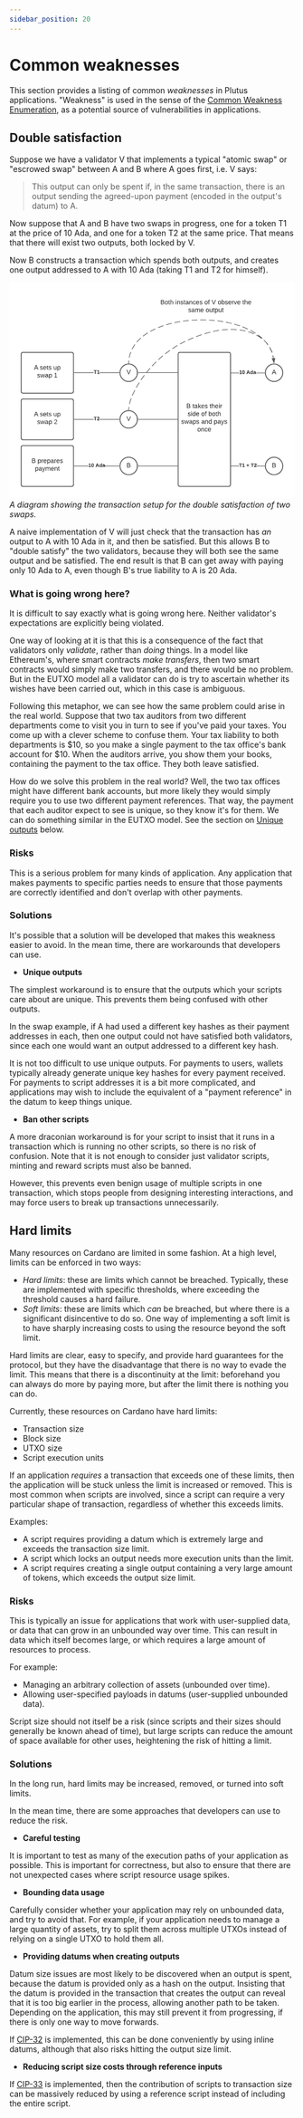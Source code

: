 ```yaml
---
sidebar_position: 20
---
```


# Common weaknesses

This section provides a listing of common *weaknesses* in Plutus applications. "Weakness" is used in the sense of the [Common Weakness Enumeration](https://cwe.mitre.org/), as a potential source of vulnerabilities in applications.

## Double satisfaction

Suppose we have a validator V that implements a typical "atomic swap" or "escrowed swap" between A and B where A goes first, i.e. V says:

> This output can only be spent if, in the same transaction, there is an output sending the agreed-upon payment (encoded in the output's datum) to A.

Now suppose that A and B have two swaps in progress, one for a token T1 at the price of 10 Ada, and one for a token T2 at the same price. 
That means that there will exist two outputs, both locked by V.

Now B constructs a transaction which spends both outputs, and creates one output addressed to A with 10 Ada (taking T1 and T2 for himself).

![Double satisfaction](../../static/img/double-satisfaction.png)
_A diagram showing the transaction setup for the double satisfaction of two swaps._

A naive implementation of V will just check that the transaction has *an* output to A with 10 Ada in it, and then be satisfied. 
But this allows B to "double satisfy" the two validators, because they will both see the same output and be satisfied. 
The end result is that B can get away with paying only 10 Ada to A, even though B's true liability to A is 20 Ada.

### What is going wrong here?

It is difficult to say exactly what is going wrong here. 
Neither validator's expectations are explicitly being violated.

One way of looking at it is that this is a consequence of the fact that validators only *validate*, rather than *doing* things. 
In a model like Ethereum's, where smart contracts *make transfers*, then two smart contracts would simply make two transfers, and there would be no problem. 
But in the EUTXO model all a validator can do is try to ascertain whether its wishes have been carried out, which in this case is ambiguous.

Following this metaphor, we can see how the same problem could arise in the real world. 
Suppose that two tax auditors from two different departments come to visit you in turn to see if you've paid your taxes.
You come up with a clever scheme to confuse them. 
Your tax liability to both departments is $10, so you make a single payment to the tax office's bank account for $10. 
When the auditors arrive, you show them your books, containing the payment to the tax office. 
They both leave satisfied.

How do we solve this problem in the real world? 
Well, the two tax offices might have different bank accounts, but more likely they would simply require you to use two different payment references. 
That way, the payment that each auditor expect to see is unique, so they know it's for them. 
We can do something similar in the EUTXO model. 
See the section on [Unique outputs](#unique-outputs) below.

### Risks

This is a serious problem for many kinds of application. 
Any application that makes payments to specific parties needs to ensure that those payments are correctly identified and don't overlap with other payments.

### Solutions

It's possible that a solution will be developed that makes this weakness easier to avoid. 
In the mean time, there are workarounds that developers can use.

- **Unique outputs**

The simplest workaround is to ensure that the outputs which your scripts care about are unique. 
This prevents them being confused with other outputs.

In the swap example, if A had used a different key hashes as their payment addresses in each, then one output could not have satisfied both validators, since each one would want an output addressed to a different key hash.

It is not too difficult to use unique outputs. 
For payments to users, wallets typically already generate unique key hashes for every payment received. 
For payments to script addresses it is a bit more complicated, and applications may wish to include the equivalent of a "payment reference" in the datum to keep things unique.

- **Ban other scripts**

A more draconian workaround is for your script to insist that it runs in a transaction which is running no other scripts, so there is no risk of confusion. 
Note that it is not enough to consider just validator scripts, minting and reward scripts must also be banned.

However, this prevents even benign usage of multiple scripts in one transaction, which stops people from designing interesting interactions, and may force users to break up transactions unnecessarily.

## Hard limits

Many resources on Cardano are limited in some fashion. 
At a high level, limits can be enforced in two ways:

- *Hard limits*: these are limits which cannot be breached. Typically, these are implemented with specific thresholds, where exceeding the threshold causes a hard failure.
- *Soft limits*: these are limits which *can* be breached, but where there is a significant disincentive to do so. One way of implementing a soft limit is to have sharply increasing costs to using the resource beyond the soft limit.

Hard limits are clear, easy to specify, and provide hard guarantees for the protocol, but they have the disadvantage that there is no way to evade the limit. 
This means that there is a discontinuity at the limit: beforehand you can always do more by paying more, but after the limit there is nothing you can do.

Currently, these resources on Cardano have hard limits:

- Transaction size
- Block size
- UTXO size
- Script execution units

If an application *requires* a transaction that exceeds one of these limits, then the application will be stuck unless the limit is increased or removed. 
This is most common when scripts are involved, since a script can require a very particular shape of transaction, regardless of whether this exceeds limits.

Examples:

- A script requires providing a datum which is extremely large and exceeds the transaction size limit.
- A script which locks an output needs more execution units than the limit.
- A script requires creating a single output containing a very large amount of tokens, which exceeds the output size limit.

### Risks

This is typically an issue for applications that work with user-supplied data, or data that can grow in an unbounded way over time. 
This can result in data which itself becomes large, or which requires a large amount of resources to process.

For example:

- Managing an arbitrary collection of assets (unbounded over time).
- Allowing user-specified payloads in datums (user-supplied unbounded data).

Script size should not itself be a risk (since scripts and their sizes should generally be known ahead of time), but large scripts can reduce the amount of space available for other uses, heightening the risk of hitting a limit.

### Solutions

In the long run, hard limits may be increased, removed, or turned into soft limits.

In the mean time, there are some approaches that developers can use to reduce the risk.

- **Careful testing**

It is important to test as many of the execution paths of your application as possible. 
This is important for correctness, but also to ensure that there are not unexpected cases where script resource usage spikes.

- **Bounding data usage**

Carefully consider whether your application may rely on unbounded data, and try to avoid that. 
For example, if your application needs to manage a large quantity of assets, try to split them across multiple UTXOs instead of relying on a single UTXO to hold them all.

- **Providing datums when creating outputs**

Datum size issues are most likely to be discovered when an output is spent, because the datum is provided only as a hash on the output.
Insisting that the datum is provided in the transaction that creates the output can reveal that it is too big earlier in the process, allowing another path to be taken. 
Depending on the application, this may still prevent it from progressing, if there is only one way to move forwards.

If [CIP-32](https://cips.cardano.org/cips/cip32/) is implemented, this can be done conveniently by using inline datums, although that also risks hitting the output size limit.

- **Reducing script size costs through reference inputs**

If [CIP-33](https://cips.cardano.org/cips/cip33/) is implemented, then the contribution of scripts to transaction size can be massively reduced by using a reference script instead of including the entire script.

<!-- Verify that CIP-32 and CIP-33 have already been implemented, and update statements above as appropriate. -->

